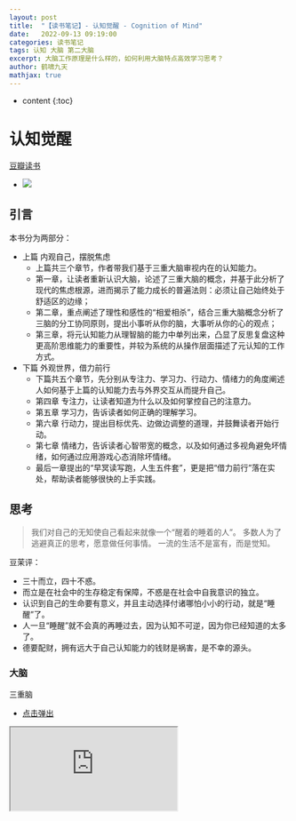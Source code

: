 ```yaml
---
layout: post
title:  "【读书笔记】- 认知觉醒 - Cognition of Mind"
date:   2022-09-13 09:19:00
categories: 读书笔记
tags: 认知 大脑 第二大脑
excerpt: 大脑工作原理是什么样的，如何利用大脑特点高效学习思考？
author: 鹤啸九天
mathjax: true
---
```


* content
{:toc}


# 认知觉醒

[豆瓣读书](https://book.douban.com/subject/35193035/)
- ![](https://img2.doubanio.com/view/subject/s/public/s33713442.jpg)

## 引言

本书分为两部分：
- 上篇 内观自己，摆脱焦虑
  - 上篇共三个章节，作者带我们基于三重大脑审视内在的认知能力。
  - 第一章，让读者重新认识大脑，论述了三重大脑的概念，并基于此分析了现代的焦虑根源，进而揭示了能力成长的普遍法则：必须让自己始终处于舒适区的边缘；
  - 第二章，重点阐述了理性和感性的“相爱相杀”，结合三重大脑概念分析了三脑的分工协同原则，提出小事听从你的脑，大事听从你的心的观点；
  - 第三章，将元认知能力从理智脑的能力中单列出来，凸显了反思复盘这种更高阶思维能力的重要性，并较为系统的从操作层面描述了元认知的工作方式。
- 下篇 外观世界，借力前行
  - 下篇共五个章节，先分别从专注力、学习力、行动力、情绪力的角度阐述人如何基于上篇的认知能力去与外界交互从而提升自己。
  - 第四章 专注力，让读者知道为什么以及如何掌控自己的注意力。
  - 第五章 学习力，告诉读者如何正确的理解学习。
  - 第六章 行动力，提出目标优先、边做边调整的道理，并鼓舞读者开始行动。
  - 第七章 情绪力，告诉读者心智带宽的概念，以及如何通过多视角避免坏情绪，如何通过应用游戏心态消除坏情绪。
  - 最后一章提出的“早冥读写跑，人生五件套”，更是把“借力前行”落在实处，帮助读者能够很快的上手实践。

## 思考

> 我们对自己的无知使自己看起来就像一个“醒着的睡着的人”。
> 多数人为了逃避真正的思考，愿意做任何事情。
> 一流的生活不是富有，而是觉知。

豆茉评：
- 三十而立，四十不惑。
- 而立是在社会中的生存稳定有保障，不惑是在社会中自我意识的独立。
- 认识到自己的生命要有意义，并且主动选择付诸哪怕小小的行动，就是“睡醒”了。
- 人一旦“睡醒”就不会真的再睡过去，因为认知不可逆，因为你已经知道的太多了。
- 德要配财，拥有远大于自己认知能力的钱财是祸害，是不幸的源头。

### 大脑

三重脑
- [点击弹出](https://viewer.diagrams.net/?tags=%7B%7D&edit=_blank&layers=1&nav=1#R7Zhdb5swFIZ%2FjS9bgc2HfQkhyVRp0rRMmnZJwQSvBKfEbZL9%2Bh3ANKE4U7slTVclNzHvMWC%2FD%2BfYgMhosZlW8TL%2FLFNeIGylG0QihLGNiQN%2FtbJtFd%2BjrTCvRKo77YSZ%2BMW1aGn1QaR81euopCyUWPbFRJYlT1RPi6tKrvvdMln077qM53wgzJK4GKrfRaryVqXY3%2BmfuJjn3Z1tj7WRRdx11jNZ5XEq13sSGSMyqqRUbWuxGfGiNq%2FzpT1vciD6NLCKl%2BolJ1zdRLNxeSPWX507KT1%2Bfx9lV6S9ymNcPOgJ68GqbecAXAXMhoNwnQvFZ8s4qSNr4A1arhYFHNnQjFfLlkAmNhxuGmayVJoorjtkoihGspBVc2GSZRlOEtBXqpJ3fC%2BSeree60FkOEc97UdeKb7Zk%2FScp1wuuKq20EVHse1dY7c9a9s9W%2BTa19J6BxV7OznfY7qvx%2Fpxmj%2FdZ%2Bc4NLTprwBgnxUA9w4A8NmtZR0JQJcAnfuONbDe9q2h70%2Fi0U3HQ9PHHmIjFIzQmCJKUBg1DQcx%2BzQ8bGbgQRNu5nFLXcc9Fg%2FS54GtIQ8TjpPRsM04gAJ10dhHYYiC4DAOmLbq%2B963r5Qlf%2Ba1luJCzEs4TMBMDnpYmyig9gc6sBBpWhwCXcmHMq2xRpYBbSVVrIQsdbgdUreCkOOQJFDHbNKHiYcwmQEmOQLM9fRHmAWiUN%2BcfFp%2B%2BVlVwcJUzwAhDIF6TY4xFH5UlgNwBrwHWTqW9b5AmpLSR5TqGhnYiELDRTRAAW1CDAXsPyDqvIRofcJe%2Fa1%2Fk8lxSD9fD7FhPXxT0oY9IHBlpMlUB4WQsuRC%2Bi9Ik%2Bc5fW7SjoG0U2OuScNCa9dr7YXrq2v1ubm6xgyGHA2dJnGB8UTvcNnkgwK2LMac6EQl2jszYM8AmCEWIda%2BucB67F4A%2F0NlPjdg3wDYq3dbMArI4LBJ5QvXV1fmc3Ol5hWX1nsoyGAKm6k%2FfGl4f4Df6nWIYKcH0j0ZRzjcfYNtYntfssn4Nw%3D%3D)

<iframe src="https://viewer.diagrams.net/?tags=%7B%7D&edit=_blank&layers=1&nav=1#R7Zhdb5swFIZ%2FjS9bgc2HfQkhyVRp0rRMmnZJwQSvBKfEbZL9%2Bh3ANKE4U7slTVclNzHvMWC%2FD%2BfYgMhosZlW8TL%2FLFNeIGylG0QihLGNiQN%2FtbJtFd%2BjrTCvRKo77YSZ%2BMW1aGn1QaR81euopCyUWPbFRJYlT1RPi6tKrvvdMln077qM53wgzJK4GKrfRaryVqXY3%2BmfuJjn3Z1tj7WRRdx11jNZ5XEq13sSGSMyqqRUbWuxGfGiNq%2FzpT1vciD6NLCKl%2BolJ1zdRLNxeSPWX507KT1%2Bfx9lV6S9ymNcPOgJ68GqbecAXAXMhoNwnQvFZ8s4qSNr4A1arhYFHNnQjFfLlkAmNhxuGmayVJoorjtkoihGspBVc2GSZRlOEtBXqpJ3fC%2BSeree60FkOEc97UdeKb7Zk%2FScp1wuuKq20EVHse1dY7c9a9s9W%2BTa19J6BxV7OznfY7qvx%2Fpxmj%2FdZ%2Bc4NLTprwBgnxUA9w4A8NmtZR0JQJcAnfuONbDe9q2h70%2Fi0U3HQ9PHHmIjFIzQmCJKUBg1DQcx%2BzQ8bGbgQRNu5nFLXcc9Fg%2FS54GtIQ8TjpPRsM04gAJ10dhHYYiC4DAOmLbq%2B963r5Qlf%2Ba1luJCzEs4TMBMDnpYmyig9gc6sBBpWhwCXcmHMq2xRpYBbSVVrIQsdbgdUreCkOOQJFDHbNKHiYcwmQEmOQLM9fRHmAWiUN%2BcfFp%2B%2BVlVwcJUzwAhDIF6TY4xFH5UlgNwBrwHWTqW9b5AmpLSR5TqGhnYiELDRTRAAW1CDAXsPyDqvIRofcJe%2Fa1%2Fk8lxSD9fD7FhPXxT0oY9IHBlpMlUB4WQsuRC%2Bi9Ik%2Bc5fW7SjoG0U2OuScNCa9dr7YXrq2v1ubm6xgyGHA2dJnGB8UTvcNnkgwK2LMac6EQl2jszYM8AmCEWIda%2BucB67F4A%2F0NlPjdg3wDYq3dbMArI4LBJ5QvXV1fmc3Ol5hWX1nsoyGAKm6k%2FfGl4f4Df6nWIYKcH0j0ZRzjcfYNtYntfssn4Nw%3D%3D">

在我们的大脑里，由内到外至少有三重大脑：年代久远的**本能脑**、相对古老的**情绪脑**和非常年轻的**理智脑**。
- 约3.6亿年前，为了适应陆地生活，爬行动物演化出了最初的“**本能脑**”。本能脑的结构很简单，只有一个原始的反射模块，可以让爬行动物对环境快速做出本能反应。
- 到了大约2亿年前，哺乳动物为了更好地适应环境，不仅让体温保持恒定，还进化出了情绪。相应的，哺乳动物的大脑里也发展出一个独特的情感区域（边缘系统），脑科学家称之为“**情绪脑**”。
- 直到距今约250万年前，人类才在大脑的前额区域进化出了“新皮层”。这个新皮层直到7万~20万年前才真正成形，新的脑区称为“**理智脑**” 。
- 本能脑早在婴儿时期就比较完善了。
- 情绪脑则要等到青春期早期才趋于完善。
- 而理智脑最晚，要等到成年早期才基本发育成熟。

我们大致可以认为它们分别在2岁、12岁、22岁左右发育成熟，算起来各阶段时间相差约10年，所以在人生的前20年里，我们总是显得心智幼稚不成熟。

读作者“三重脑”的论述，有种读👉📖人类简史的感觉。
- 脑的进化伴随着生命的进化，脑好比就像是一颗倒着长的洋葱。
- 与洋葱不同，这颗“倒洋葱”越外层越新，越中心越老。
- 这种结构导致了脑很难剥离老旧的内部，即新皮层很难不受到老旧内部的影响。
- 人用了20年让三重脑发育成熟，人将用余生去亲历三重脑的斗争。

### 为什么看抖音停不下来？

**理智脑**对大脑的控制能力很弱，所以我们在生活中做的大部分决策往往源于本能和情绪，而非理智。
- 本能脑和情绪脑的基因一直被生存压力塑造着，所以它们的天性自然成了目光短浅、即时满足。又因它们主导着大脑的决策，所以这些天性也就成了人类的默认天性。
- 社会的发展突然开始加速了。这种变化对于古老的本能脑和情绪脑来说，简直就像一瞬间发生的事情，它们根本没有反应过来。
- 进化之手还未来得及完全改造我们，这些在远古社会具有生存优势的天性，在现代社会反而成了阻碍，甚至可以说，我们当前遇到的几乎所有的成长问题都可以归结到目光短浅、即时满足的天性上，不过在现代社会，用避难趋易和急于求成来代指它们显然更加贴切。
- 为什么抖音、快手等短视频App让人看得根本停不下来？因为一个视频结束后系统会立即自动跳到下一个，在整个过程中，大脑都被本能和情绪劫持，理智脑根本没有主动启动的机会。
- 能力强者则正好相反，他们的优势就在于能够主动屏蔽干扰，选择需要的信息并沉浸其中，为此他们甚至会主动练习，比如有人会故意在声音嘈杂的地方锻炼专注力，这使他拥有了随时随地进入深度阅读和思考状态的能力。

独有理智脑的人类，才有“反天性”的智慧，这种智慧的体现是长期主义、做时间的朋友。
- 正如👉📖纳瓦尔宝典所说：“智慧是一种知道个人行为的长期后果的思维能力。”

从这个角度看，包括抖音、快手等短视频App，肥皂剧，王者荣耀在内的，大家不假思索都爱在上面花时间、享受着它们给本能脑和情绪脑做的认知“马杀鸡”，就是迎合了人类的默认天性，蚕食了理智脑的长期追求。“玩物丧志”也是这个道理。

这不是认知界的“毒品”吗？那么为什么社会上没有出现普遍的指责声音？

在我看来，对于成年人来说，说是毒品过分了：
1. 应该给：人与人的认知差别很大，同时是由很多客观因素决定的。从社会公平性原则出发，不能歧视这些认知能力较低的人群，其中就包括需要提供和尊重他们负担起的快乐；
2. 可以给：毕竟从社会、家庭和个体角度，这种认知“马杀鸡”的危害程度远不如毒品那般立竿见影。这就好比不能把香烟算作是毒品的道理；
3. 不好禁：到底怎么样算是认知“马杀鸡”过量，没有统一的标准，如果真要在全社会进行管控也是一件操作性很差的事情。

但是对于未成年人来说，首先应该当它们是“毒品”，保护他们认知发展的权利，鼓励他们多往认知高阶发展。
各位想想自己，平时有多少时间花在认知“马杀鸡”上，是否匹配自己的认知水平定位？

理智脑不是直接干活的，干活是本能脑和情绪脑的事情，因为它们的“力气”大；上天赋予理智脑智慧，是让它驱动本能和情绪，而不是直接取代它们。
- 潜意识没有思维，只关心眼前的事物，喜欢即刻、确定、简单、舒适，这是属于天性的部分，同时，它处理信息的速度又极快，至少可达11 000 000次/秒，能极其敏锐地感知很多不易察觉的信息，这是属于感性的部分。而意识，即我们的理性思考，处理信息的速度只有40次/秒，潜意识是它的275 000倍，二者的能力有着天壤之别。
- 想办法让本能脑和情绪脑感受到困难事物的乐趣并上瘾，才是理智脑的最高级的策略。学会释放本能脑和情绪脑的强大力量，我们就会无往不胜！
- 事情本身并不重要，我们只是在通过它获取另外一种乐趣，顺便把这件事给做了。在心理学上，这个方法叫作“动机转移”。
- 为自己而做，通常是为了应对外部的压力和要求，为玩而做，则是为了应对重复、枯燥的事情。
- 为自己而做可以解放情绪，为玩而做可以解放注意力。
- 先用感性能力帮助自己选择，再用理性能力帮助自己思考。
- 小事听从你的脑，大事听从你的心。

豆茉评：
- 本能脑和情绪脑的执行力非常强大，平时“洪七公”似的乱撞宣泄精力。
- 这时候理性脑应该扮演“黄蓉”的角色，做好“洪七公”的思想工作。
- 但是，姜还是老的辣，遇到那些说不清道不明的小概率事件，还是多顺着江湖老前辈的感觉走，没准前辈遇见过，只是不记得了。

### 学习区-成长区-舒适区

无论个体还是群体，其能力都以“舒适区—拉伸区—困难区”的形式分布，要想让自己高效成长，必须让自己始终处于舒适区的边缘，贸然跨到困难区会让自己受挫，而始终停留在舒适区会让自己停滞。
- “刻意练习四要素”：定义明确的目标、极度的专注、有效的反馈、在拉伸区练习。
- 在拉伸区内学习难度最小、需求最贴合、见效也最快，很容易产生心流。
- 在拉伸区练习的一大特点就是要有关注点。关注点越多、越细致，我们的注意力就越集中，提升的效果就越明显，因此，跳出舒适区的最好办法就是去发现和收集那些要点，也就是每次行动的小目标。
- 改变量﹥行动量﹥思考量﹥学习量。

豆茉评：
- 追求极致是目标，小步快跑、迭代逼近、“刚刚好”的平滑上升，才能通向目标。
- “饭还得一口一口吃、一步一个脚印、螺旋式上升、不积跬步，无以至千里；不积小流，无以成江海”等等，都是说的拉伸区的道理。
- “温水煮青蛙、生于忧患，死于安乐、居安思危、未雨绸缪”等等，都是说的舒适区的道理。
- “心急吃不了热豆腐、急于求成、欲速则不达、好事多磨、罗马不是一天建成的”等等，都是说的困难区的道理。

### 为什么焦虑

归结起来，焦虑的原因就两条：<span style='color:red'>想同时做很多事，又想立即看到效果</span>。

王小波说：
- <font color=#0099ff size=5 face='Weibei SC' background='yellow'>人的一切痛苦，本质上都是对自己无能的愤怒。</font>


焦虑的本质也契合这一观点：自己的欲望大于能力，又极度缺乏耐心。焦虑就是因为欲望与能力之间差距过大。
- 克制欲望，不要让自己同时做很多事；
- 面对现实，看清自己真实的能力水平；
- 要事优先，想办法只做最重要的事情；
- 接受环境，在局限中做力所能及的事；
- 直面核心，狠狠逼自己一把去突破它

社会中的精英通常是那些能更好地克服天性的人，他们的耐心水平更高，延迟满足的能力更强。
- 老和尚说：“得道前，砍柴时惦记着挑水，挑水时惦记着做饭；得道后，砍柴即砍柴，担水即担水，做饭即做饭。”
- 身体感受永远是进入当下状态的最好媒介，而感受事物消失的过程更是一种很好的专注力训练。它提示我们，身心合一的要领不仅是专注于当下，更是享受当下，而这种享受必将使我们更从容，不慌张。

豆茉评：
- 佛门把贪、嗔、痴、慢、疑叫做“五毒心”。
- 想做很多事是贪多，想立即看到效果是贪快；
- 愤怒和焦虑是嗔；
- 任自己被焦虑折磨而不去修心是痴；
- 高看自己的真实能力水平是慢；
- 妄自菲薄、不能自信迈出第一步是疑。
- 正如👉📖倦怠社会中所说，“21世纪的社会不再是一个规训社会，而是功绩社会。人们成为自身的雇主，发展成一种自我剥削。”
- 现代社会诱惑多、节奏快，人们修身养性的空间受到了挤压，却要面临比古代更多、更频繁、更内化的挑战。
- 所以，社会中的精英对圣贤书会有发自内心的需求。

### 元认知

元认知能力就是我们习以为常、见怪不怪的反思能力。
- 从实用角度讲，元认知能力可以被重新定义为：自我审视、主动控制，防止被潜意识左右的能力。
- 当一个人能主动开启第三视角、开始持续反观自己的思维和行为时，就意味着他真正开始觉醒了，他有了快速成长的可能。
理智脑的战斗力其实表现在两方面：一方面是侧重学习、理解、记忆、运算的认知能力，即我们在校学习时主要锻炼的部分，另一方面则是侧重观察、反思、判断、选择的元认知能力。

豆茉评：
- 元数据，是数据的数据。
- 元认知，是认知的认知。
- 元认知一定是在理智脑的能力。
- 在“应试教育”体系中，学校里的学习都是在锻炼理智脑的“学习、理解、记忆、运算”能力。
- 而“观察、反思、判断、选择”能力没有得到足够多的锻炼，只能靠自己悟。
- 以前这么干，符合向工业大生产社会批量输送“专业技能螺丝钉”的人才需求。
- 但21世纪我们进入到创新型信息社会，对于元认知能力强的人才需求会大很多。
- 于是，我们看到，不同于20年前的大学扩招，现在的趋势是把高等教育和职业教育分开。
- 高等教育更注重人才元认知能力的培养，而职业教育更注重人才普通认知能力的培养。
- 从人的全面发展来讲，这对个人是残酷的，但对全社会是有利的。
- 毕竟工厂生产线工人、修水管、建筑工人、电工等职业还是需要有人从事。
- 从这个角度看，发达国家这部分人的劳动收入很高，是社会基于公平原则对他们元认知缺憾的补偿。

不幸的是，人类天生不喜欢学习和思考，因为这类事极其耗能。在漫长的进化过程中，生命的首要任务是生存，于是，基因自我设计的第一原则是节能，凡耗能高的事情都会被视为是对生存的威胁。
- 当我们没有足够清晰的指令或者目标时，就很容易选择享乐，放弃那些本该坚持但比较烧脑的选项。
- 选择模糊就是一种不确定性，而人类面对不确定性时会不自觉逃避。

因此，在现代生活中，要想让自己更胜一筹，就必须学会花费更多的脑力和心力去思考如何拥有足够清晰的目标。我们要把目标和过程细化、具体化，在诸多可能性中建立一条单行通道，让自己始终处于“没得选”的状态。

豆茉评：
- 首当其冲的，要有清晰的目标。
- 然后，要在理智脑中配备“动力驱动系统”。
- 剩下的，就是耐心和时间相处的问题了。

### 知识体系

孤立的知识就像沙粒，只有关联才能将其聚沙成塔，形成稳固的知识晶体，最终构建自己的认知体系
- 绝大多数人习惯以孤立的思维看待事物，喜欢花大量时间收集和占有信息；而另一批先行者则更喜欢拨弄信息之间的关联，从而在不知不觉间变得聪明了起来。
- 知识的获取不在于多少，而在于是否与自己有关联，以及这种关联有多充分。

体系的本质就是用独特的视角将一些零散的、独立的知识、概念或观点整合为应对这个世界的方法和技巧。
- 打碎各家的认知体系，只取其中最触动自己的点或块，然后将其拼接成自己的认知网络。
- 一是用自己的语言重新解释新知识，这会促使自己原有的知识体系对新知识做出反应。
- 二是在需要的时候能够顺利提取知识，提取不出来的知识就是伪触动。
- 三是在生活中能够经常练习或使用这些知识，因为实践是产生强关联的终极方法。
- 一小部分知识精英依旧直面核心困难，努力地进行深度钻研，生产内容；而大多数信息受众始终在享受轻度学习，消费内容。如果我们真的希望在时代潮流中占据一席之地，那就应该尽早抛弃轻松学习的幻想，锤炼深度学习能力，逆流而上，成为稀缺人才，否则人生之路势必会越走越窄。

所以，逼迫自己获取高质量的知识以及深度缝接新知识，再用自己的语言或文字教授他人，是为深度学习之道。
- 我们可以把浅学习作为了解新信息的入口，但不能把成长的需求全部寄托于此，更合理的态度是：专注于深度学习，同时对浅学习保持开放。
- 所以变聪明的秘诀就是：先保持极度专注，想不出答案时再将注意力转换到另一件与此毫不相干的事情上。即事前聚精会神，让意识极度投入；事后完全忘记，让意识彻底撒手。这样，灵感和答案就会大概率地出现。

豆茉评：
- 这完全解释了豆茉君为什么投入精力写些内容的原因。
- 通过把阅读和深度学习结合并坚持下来，就能把零散的知识点有机的连接起来，建立自己的认知网络，最大程度回报自己的宝贵阅读时间的同时，还能激发创作灵感，表达自己的观点，对他人也有奉献。
- 何乐而不为呢？
- 在这里就不得不提一下Zettelkasten卡片法和Obsidian这个免费软件。
- 运用它们可以非常方便的构建自己的第二大脑，完成自己认知网络的数字孪生。

### 高效工作

- 人在睡眠后的3小时、4.5小时、6小时、7.5小时这几个节点醒来，就会觉得神清气爽，精力充沛。
- 人体从黎明开始分泌肾上腺素和肾上腺皮质类脂醇这两种可以让人保持精力充沛的荷尔蒙，分泌高峰期正好是早上7点左右，这时，人的工作效率非常高。

想要快速成为一个行业的高手，最好的方法就是和行业专家交流，直接向他们请教。
- 读书就是用最低廉的成本获取最高级的成长策略。
- 脚步不能丈量的地方，文字可以；眼睛无法看到的地方，文字可以。
- 几乎所有的书籍都是智者看待事物、做选择、决策的过程。

豆茉评：
- 请牢牢记住3、4.5、6、7.5、9这几个数字。
- 很多次早晨清醒，我计算过睡眠时长，发现真的很准。
- 例如头天晚上11点入睡，早上6点半醒来的时候会很清醒。但是如果赖床，哪怕多睡半个小时再起床，都会感到头晕。
- 我也曾有几次，因为特殊情况熬夜，试过3小时和4.5小时的睡眠。发现起床后还真的不是想象中缺觉的感受。很神奇。
- 所以，睡眠质量跟睡眠时间并不是简单的连续的越多越好的关系。
- 请牢牢记住3、4.5、6、7.5、9这几个数字。

## 正文笔记

### 第一章 大脑——一切问题的起源/ 3

#### 第一节 大脑：重新认识你自己 / 

- 三重大脑 
- 约3.6亿年前，它们开始向陆地进军，地球进入属于爬行动物的时代。为了适应陆地生活，爬行动物演化出了最初的“本能脑”。本能脑的结构很简单，只有一个原始的反射模块，可以让爬行动物对环境快速做出本能反应，比如遇到危险就战斗或逃跑，遇到猎物就捕食，遇到心仪的异性就追求等。爬行动物既没有情感也没有理智，体温随外界变化的特性也让它们无法在寒冷的环境中活动，但依靠这种简单的本能反应，它们不仅生存了下来，一些动物还活到了我们这个时代，比如鳄鱼、蜥蜴、蛇等。 
- 到了大约2亿年前，哺乳动物开始登场。它们为了更好地适应环境，不仅让体温保持恒定，还进化出了情绪。
- 相应的，哺乳动物的大脑里也发展出一个独特的情感区域（边缘系统），脑科学家称之为“情绪脑”。
- 直到距今约250万年前，人类才从哺乳动物中脱颖而出，在大脑的前额区域进化出了“新皮层”。这个新皮层直到7万~20万年前才真正成形，成为一个无与伦比的脑区，它让我们产生语言、创造艺术、发展科技、建立文明，从此在这个星球上占据了绝对的生存优势。人类沉迷于自己独有的理智，所以把这个新的脑区称为“理智脑”  
- 在我们的大脑里，由内到外至少有三重大脑：年代久远的本能脑、相对古老的情绪脑和非常年轻的理智脑。
- 高低之分与权力之争
- 理智脑虽然高级，但比起本能脑和情绪脑，它的力量实在是太弱小了。
- 第一，从出现的年代看，本能脑已经有近3.6亿年的历史，情绪脑有近2亿年的历史，而理智脑出现的时间只有250万年不到。
- 第二，三重大脑发育成熟的时间不同。本能脑早在婴儿时期就比较完善了，情绪脑则要等到青春期早期才趋于完善，而理智脑最晚，要等到成年早期才基本发育成熟。
- 我们大致可以认为它们分别在2岁、12岁、22岁左右发育成熟，算起来各阶段时间相差约10年，所以在人生的前20年里，我们总是显得心智幼稚不成熟。
- 第三，我们的大脑里大约有860亿个神经元细胞，而本能脑和情绪脑拥有近八成，所以它们对大脑的掌控力更强。同时，它们距离心脏更近，一旦出现紧急情况，可以优先得到供血，这也是为什么当我们极度紧张时往往会感觉大脑一片空白，这是因为处于最外层的理智脑缺血了。
- 第四，本能脑和情绪脑虽然看起来很低级，但它们掌管着潜意识和生理系统，时刻掌控我们的视觉、听觉、触觉……调控着呼吸、心跳、血压……因此其运行速度极快，至少可达11 000 000次/秒，堪比当今世界上运行速度最快的个人计算机；而理智脑的最快运行速度仅为40次/秒，相比起来简直弱极了，并且理智脑运行时非常耗能。
- 理智脑对大脑的控制能力很弱，所以我们在生活中做的大部分决策往往源于本能和情绪，而非理智。
- 可见，本能脑和情绪脑的基因一直被生存压力塑造着，所以它们的天性自然成了目光短浅、即时满足。又因它们主导着大脑的决策，所以这些天性也就成了人类的默认天性。
- 然而社会的发展突然开始加速了。
- 这种变化对于古老的本能脑和情绪脑来说，简直就像一瞬间发生的事情，它们根本没有反应过来。
- 进化之手还未来得及完全改造我们，这些在远古社会具有生存优势的天性，在现代社会反而成了阻碍，甚至可以说，我们当前遇到的几乎所有的成长问题都可以归结到目光短浅、即时满足的天性上，不过在现代社会，用避难趋易和急于求成来代指它们显然更加贴切。
- 大多数时候我们以为自己在思考，其实都是在对自身的行为和欲望进行合理化，这正是人类被称作“自我解释的动物”的原因。
- 习惯之所以难以改变，就是因为它是自我巩固的——越用越强，越强越用。要想从既有的习惯中跳出来，最好的方法不是依靠自制力，而是依靠知识
- 理智脑不是直接干活的，干活是本能脑和情绪脑的事情，因为它们的“力气”大；上天赋予理智脑智慧，是让它驱动本能和情绪，而不是直接取代它们。

#### 第二节 焦虑：焦虑的根源 / 1

- 归结起来，焦虑的原因就两条：想同时做很多事，又想立即看到效果。王小波说：人的一切痛苦，本质上都是对自己无能的愤怒。焦虑的本质也契合这一观点：自己的欲望大于能力，又极度缺乏耐心。焦虑就是因为欲望与能力之间差距过大。 
- 再往深了说，焦虑并不完全源于我们的主观意识，而是来自我们大脑的生理结构。
- 急于求成，想同时做很多事；避难趋易，想不怎么努力就立即看到效果。这才是焦虑真正的根源！
  - 克制欲望，不要让自己同时做很多事；
  - 面对现实，看清自己真实的能力水平；
  - 要事优先，想办法只做最重要的事情；
  - 接受环境，在局限中做力所能及的事；
  - 直面核心，狠狠逼自己一把去突破它。 

#### 第三节 耐心：得耐心者得天下 / 1

- 社会中的精英通常是那些能更好地克服天性的人，他们的耐心水平更高，延迟满足的能力更强。
- 复利效应显示了价值积累的普遍规律：前期增长非常缓慢，但到达一个拐点后会飞速增长。
- 舒适区边缘另一个重要的规律是它揭示了能力成长的普遍法则：无论个体还是群体，其能力都以“舒适区—拉伸区[插图]—困难区”的形式分布，要想让自己高效成长，必须让自己始终处于舒适区的边缘，贸然跨到困难区会让自己受挫，而始终停留在舒适区会让自己停滞
- 改变量﹥行动量﹥思考量﹥学习量
- 耐心不是毅力带来的结果，而是具有长远目光的结果。
- 想办法让本能脑和情绪脑感受到困难事物的乐趣并上瘾，才是理智脑的最高级的策略[插图]。学会释放本能脑和情绪脑的强大力量，我们就会无往不胜！ 

### 第二章 潜意识——生命留给我们的彩蛋/ 3

#### 第一节 模糊：人生是一场消除模糊的比赛 / 3

- 不幸的是，人类天生不喜欢学习和思考，因为这类事极其耗能。在漫长的进化过程中，生命的首要任务是生存，于是，基因自我设计的第一原则是节能，凡耗能高的事情都会被视为是对生存的威胁。
- 有意思的是，学习知识的目的是“消除模糊”，而获取知识的方法也是“消除模糊”，目的和方法相统一，这几乎成了这个世界上所有能人共同遵守的学习法则
- 提升思考能力的方法正是不断明确核心困难和心得感悟，并专注于此。
- 优秀的人更倾向于做高耗能的事，比如“学霸”的秘诀往往在他们的错题本上——他们更愿意花时间明确错误，并集中精力攻克。而学习成绩一般的同学更喜欢勤奋地重复已经掌握的部分，对真正的困难选择睁一只眼闭一只眼，希望能够搪塞过去，结果模糊点越积越多，以致无力应付。
- 多数人为了逃避真正的思考，愿意做任何事情。 
- 任何痛苦事件都不会自动消失，哪怕再小的事情也是如此。要想不受其困扰，唯一的办法就是正视它、看清它、拆解它、化解它，不给它进入潜意识的机会，不给它变模糊的机会；即使已经进入潜意识，也要想办法将它挖出来。所以，当你感到心里有说不清、道不明的难受的感觉时，赶紧坐下来，向自己提问。
- 认知清晰，情绪平和，最终还要行动坚定。很多人把行动力不足的原因归结为环境干扰或是意志力弱，其实，行动力不足的真正原因是选择模糊。
- 选择模糊就是一种不确定性，而人类面对不确定性时会不自觉逃避，
- 当我们没有足够清晰的指令或者目标时，就很容易选择享乐，放弃那些本该坚持但比较烧脑的选项。
- 因此，在现代生活中，要想让自己更胜一筹，就必须学会花费更多的脑力和心力去思考如何拥有足够清晰的目标。我们要把目标和过程细化、具体化，在诸多可能性中建立一条单行通道，让自己始终处于“没得选”的状态。

#### 第二节 感性：顶级的成长竟然是“凭感觉” / 39

- 理性表述为意识，把感性表述为潜意识  
- 潜意识没有思维，只关心眼前的事物，喜欢即刻、确定、简单、舒适，这是属于天性的部分，同时，它处理信息的速度又极快，至少可达11 000 000次/秒，能极其敏锐地感知很多不易察觉的信息，这是属于感性的部分。而意识，即我们的理性思考，处理信息的速度只有40次/秒，潜意识是它的275 000倍，二者的能力有着天壤之别。 
- 先用感性能力帮助自己选择，再用理性能力帮助自己思考。 
- 在拉伸区内学习难度最小、需求最贴合、见效也最快，很容易产生心流 
- 我们需要用心去感受什么事情让自己最触动，而不是用脑去思考什么事情最有利。理智的分析和计算无法解出内心的真正需求，唯有感性的觉知和洞察才能让答案浮出水面。
- 小事听从你的脑，大事听从你的心。 

### 第三章 元认知——人类的终极能力/ 49

#### 第一节 元认知：成长慢，是因为你不会“飞” / 50

- 元认知，就是最高级别的认知，它能对自身的“思考过程”进行认知和理解
- 元认知能力就是我们习以为常、见怪不怪的反思能力。
- 从被动到主动，这是一个转折点。当一个人能主动开启第三视角、开始持续反观自己的思维和行为时，就意味着他真正开始觉醒了，他有了快速成长的可能。
- 第一，从图3-2中可以看出，提升元认知能力的工具需要从“过去”端获取，包括学习前人的智慧和反思自身的经历。
- 第二，自身的经历更是一种独特的财富。
- 第三，如果说学习和反思是静态的，那处于当下的、动态的自已又该如何主动运用元认知呢？很简单，启用你的“灵魂伴侣”啊！
- 第四，提高元认知能力的方法有很多，但最让人意想不到是下面这条——冥想。
- 监控自己的注意力，然后将其集中到自己需要关注的地方。

#### 第二节 自控力：我们生而为人就是为了成为思维舵手 / 58

- 所以从实用角度讲，元认知能力可以被重新定义为：自我审视、主动控制，防止被潜意识左右的能力。
- 从实用角度讲，元认知能力可以被重新定义为：自我审视、主动控制，防止被潜意识左右的能力。
- 理智脑的战斗力其实表现在两方面：一方面是侧重学习、理解、记忆、运算的认知能力，即我们在校学习时主要锻炼的部分，另一方面则是侧重观察、反思、判断、选择的元认知能力
- 为什么抖音、快手等短视频App让人看得根本停不下来？因为一个视频结束后系统会立即自动跳到下一个，在整个过程中，大脑都被本能和情绪劫持，理智脑根本没有主动启动的机会。
- 所有面临选择的时间节点，都可以被称作“元时间”
- 在选择的节点审视自己的第一反应，并产生清晰明确的主张。
- 元认知能力强的一个突出表现是：对模糊零容忍。
- 元认知能力强的人就是这样：无论是当下的注意力、当天的日程安排，还是长期的人生目标，他们都力求想清楚意义、进行自我审视和主动控制，而不是随波逐流。


### 第四章 专注力——情绪和智慧的交叉地带/ 69

#### 第一节 情绪专注：一招提振你的注意力 / 70

- 身体感受永远是进入当下状态的最好媒介，而感受事物消失的过程更是一种很好的专注力训练。它提示我们，身心合一的要领不仅是专注于当下，更是享受当下，而这种享受必将使我们更从容，不慌张。
- 老和尚说：“得道前，砍柴时惦记着挑水，挑水时惦记着做饭；得道后，砍柴即砍柴，担水即担水，做饭即做饭。”

#### 第二节 学习专注：深度沉浸是进化双刃剑的安全剑柄 / 76

- 能力强者则正好相反，他们的优势就在于能够主动屏蔽干扰，选择需要的信息并沉浸其中，为此他们甚至会主动练习，比如有人会故意在声音嘈杂的地方锻炼专注力，这使他拥有了随时随地进入深度阅读和思考状态的能力。
- 所以变聪明的秘诀就是：先保持极度专注，想不出答案时再将注意力转换到另一件与此毫不相干的事情上。即事前聚精会神，让意识极度投入；事后完全忘记，让意识彻底撒手。这样，灵感和答案就会大概率地出现。

### 第五章 学习力——学习不是一味地努力/ 85

#### 第一节 匹配：舒适区边缘，适用于万物的方法论 / 86

- 在拉伸区练习的一大特点就是要有关注点。关注点越多、越细致，我们的注意力就越集中，提升的效果就越明显，因此，跳出舒适区的最好办法就是去发现和收集那些要点，也就是每次行动的小目标。

#### 第二节 深度：深度学习，人生为数不多的好出路 / 94

- 我隐约看到：一小部分知识精英依旧直面核心困难，努力地进行深度钻研，生产内容；而大多数信息受众始终在享受轻度学习，消费内容。如果我们真的希望在时代潮流中占据一席之地，那就应该尽早抛弃轻松学习的幻想，锤炼深度学习能力，逆流而上，成为稀缺人才，否则人生之路势必会越走越窄。
- 所以，逼迫自己获取高质量的知识以及深度缝接新知识，再用自己的语言或文字教授他人，是为深度学习之道。
- 人与人之间的差距不是来自年龄，甚至不是来自经验，而是来自经验总结、反思和升华的能力。
- 这就解释了为什么一些人能够轻易地跨界，因为他们通过深度学习已经拥有了某些才干，而这些才干在其他领域同样适用，所以他们只需要花少量的时间熟悉知识与技能就玩得转
- 我们可以把浅学习作为了解新信息的入口，但不能把成长的需求全部寄托于此，更合理的态度是：专注于深度学习，同时对浅学习保持开放。

#### 第三节 关联：高手的“暗箱” / 104

- 孤立的知识就像沙粒，只有关联才能将其聚沙成塔，形成稳固的知识晶体，最终构建自己的认知体系
- 绝大多数人习惯以孤立的思维看待事物，喜欢花大量时间收集和占有信息；而另一批先行者则更喜欢拨弄信息之间的关联，从而在不知不觉间变得聪明了起来。
- 知识的获取不在于多少，而在于是否与自己有关联，以及这种关联有多充分。
- 人生没有白走的路，每一步都算数。

#### 第四节 体系：建立个人认知体系其实很简单 / 112

- 只有当知识能够帮助你做实际决策的时候，它才是你的知识
- 我们把“知识”和“认知”混淆了，这直接导致很多人以“寻找最优认知体系并全盘学习”为标准，忽略了他人的认知体系与自身实际需求的差异，因为个人成长的目的已经不是“知道和理解”了，而是“判断与选择”。
- 在阅读时，我唯一要做的事情就是：寻找触动点。我会在触动自己的地方做标记，在空白处写下大量能联想到的思考，书读完之后，我会放上几天，然后问自己：“这本书最触动自己的是哪个点？”这个点可以是一个理论、一个案例，甚至是一句话，只要它真正触动我，并能让我发生真实的改变，我就认为这本书超值了，至于其他，忘记就忘记了，我一点也不觉得可惜。
- 体系的本质就是用独特的视角将一些零散的、独立的知识、概念或观点整合为应对这个世界的方法和技巧。
- 打碎各家的认知体系，只取其中最触动自己的点或块，然后将其拼接成自己的认知网络。
- 一是用自己的语言重新解释新知识，这会促使自己原有的知识体系对新知识做出反应。
- 二是在需要的时候能够顺利提取知识，提取不出来的知识就是伪触动。
- 三是在生活中能够经常练习或使用这些知识，因为实践是产生强关联的终极方法。

#### 第五节 打卡：莫迷恋打卡，打卡打不出未来 / 123

- 单纯地依赖打卡，不仅会转移行动的动机，还会降低行动的效能。这源自另一个重要的心理机制——认知闭合需求。所谓认知闭合需求，就是指当人们面对一个模糊的问题时，就有给问题找出一个明确的答案的欲望。
- 这就是打卡心态的特性：学不到，假装一下；学到了，立即停止。
- 我想破除任务心态的方法正是如此——集中心力做眼前的事就好。

#### 第六节 反馈：是时候告诉你什么是真正的学习了 / 131

- 是否有及时、持续的正向反馈，正是产生学习效果差异的关键。
- 所以科学的学习策略是产出作品、获取反馈，驱动本能脑和情绪脑去“玩玩玩”，而不是一味地努力坚持，让理智脑苦苦地去“学学学”。
- 首先，分享不是随意分享半成品，而是尽最大力气将作品打磨成自己当前能力范围内可完成的最好的样子。
- 所有痛苦都是上天给我们的成长提示。无论是身体不适、情绪低落，还是学业落后、事业受挫，有痛苦出现，说明哪里出了问题，这不就是在告诉我们应该努力的方向吗？
- 真正的学习成长不是“努力，努力再努力”，而是“反馈，反馈再反馈”，只有不断产出，获得反馈，我们的人生才会发生真正的变化。

#### 第七节 休息：你没成功，可能是因为太刻苦了 / 141

- 你肯定记得“刻意练习四要素”：定义明确的目标、极度的专注、有效的反馈、在拉伸区练习。

### 第六章 行动力——没有行动，世界只是个概念/ 151

#### 第一节 清晰：一个观念，重构你的行动力 / 152

- 或许你并没有意识到，每天早上醒来，我们都会收到一份礼物——纯净的注意力。不管你昨天经历了什么，经过一晚的睡眠，你的精力总会得以“重启”。
- 注意力的增强回路是正向的还是负向的，很大程度上取决于你最初的选择，这也是老生常谈的道理：要事第一！
- 清晰力，也就是把目标细化、具体化的能力——行动力只有在清晰力的支撑下才能得到重构。
- 因为做规划的目的并不是让自己严格地按计划执行，而只是为了让自己心中有数。
- 从某种程度上说，有自己热爱的事，比行动力本身要重要得多
- 你陷入怠惰、懒散、空虚的情绪中动弹不得时，往往是因为你的大脑处于模糊状态。
- 正如爱因斯坦所说：“如果给我1小时解答一道决定我生死的问题，我会花55分钟弄清楚这道题到底在问什么。一旦清楚它到底在问什么，剩下的5分钟足够回答这个问题。”

#### 第二节 “傻瓜”：这个世界会奖励那些不计得失的“傻瓜” / 163

- 一是凡事必须在看到明确的结果后才行动，如果前景不确定、不明朗，即使别人说得再有道理，我也不愿意投入；二是如果一个道理或方法不能让自己快速发生变化，就不是最优的，所以要不断寻找，这样才有希望找到最好的方法。当时觉得自己能这么想还挺聪明的，现在回头看，发现自己是精明过了头。
- 想先看到结果再行动的人往往无法看到结果。耍小聪明的人会因为结果不明朗，担心付出没有回报，所以不愿行动，以致永远停留在原地
- 事实上，只要道理正确，就别在乎那些小聪明，带着不计得失的心态向前走，你会发现目标越来越清晰
- 很多人总是希望先找到自己的人生目标再行动，事实上，如果不行动，我们可能永远也找不到自己的人生目标，毕竟依靠低维度的认知和经历，我们很难看清自己真正想要什么。只有先依据前人的假设走到更高的层次，人生目标才可能慢慢浮现。
- 如果你觉得别人讲的道理有理有据，而自己暂时无法反驳，碰巧自己又非常想做这件事，那就相信他们说的是对的，然后笃定地行动

#### 第三节 行动：“道理都懂，就是不做”怎么破解 / 171

- 道理再好，如果不去刻意练习，不去刺激相关神经元的强关联，这些美好的认知将永远不会真正对自己产生影响。
- 把认知当成技能，知道或想通一个道理时，不要高兴得太早，想想后面还要做大量的练习，这样就不浮躁了。
- 现实和理论都告诉我们：懂得百点不如改变一点。真正的成长不在于自己懂得了多少道理，而在于自己改变了多少。
- 对成长来讲，道理都是“空头支票”，改变才是“真金白银”。当你凡事都以改变为标准时，你的成长路径会更加清晰。

### 第七章 情绪力——情绪是多角度看问题的智慧/ 179

#### 第一节 心智带宽：唯有富足，方能解忧 / 180

- 在一定的前提下，贫穷确实会使人变笨，这不是因为贫穷让人能力不足，而是因为贫穷造成的稀缺俘获了人的注意力，进而降低了人的心智带宽。
- 所谓心智带宽，就是心智的容量，它支撑着人的认知力、行动力和自控力。心智带宽一旦降低，人很容易丧失判断力，做出不明智的选择，或急于求成，做事缺乏耐心，难以抵挡享乐的诱惑。
- 只要我们的注意力被某一个巨大的事物吸引，我们就有可能进入稀缺状态，进而降低心智带宽，做出不明智的行为。
- 当一个人同时面临很多任务的时候，他的心智带宽就会降低，反而没有了行动力和自控力。
- 现代生活虽然缓解了生存压力，却又带来了自控上的压力。抵制诱惑和欲望无一不消耗我们的心智带宽，而那些有着大把时间和金钱的人士，如果没有足够的心智带宽，也会让自己陷入无聊和空虚之中。
- 细心观察我们就会发现，脑子里存在大量任务和念头的时候，往往是我们行动力最弱的时候。
- 真正的行动力高手不是有能耐在同一时间做很多事的人，而是会想办法避免同时做很多事的人。

#### 第二节 单一视角：你的坏情绪，源于视角单一 / 187

- 事实上，在面对各种困境的时候，多角度看问题的能力往往是考验解决问题能力的关键，它不仅能帮助人们获取智慧、成就事业，还能帮助人们在生活中拓展格局、化解烦恼。只是很多人意识不到这一点，习惯用原始的单一视角对待所有问题。
- 一个人的性格和脾气好不好，也取决于他多角度看问题的能力：视角单一的人容易固执、急躁和钻牛角尖，而视角多元的人则表现得更为智慧、平和与包容。
- 在“相机”这件事情上，我们一定要保持觉知，要清醒地意识到自己的视角偏误，时刻做好向上升级、向下兼容的准备。拥有这种心态，不仅我们自己能越来越完善，还能与其他人都合得来。
- 五是多运动。适当的有氧运动会提升我们体内多巴胺的水平，而多巴胺对于创造力和多角度思考能力来说都很重要。锻炼不仅能帮我们从负面情绪中快速走出来，也会引导大脑从新的角度看待事物，或者从不同角度观察问题，所以，越是心情不好的时候就越要多运动，越是想不通的时候越要多运动。
- 无论什么时候，你的笔或键盘都能帮你跳出单一视角，看到更多维度。

#### 第三节 游戏心态：幸福的人，总是在做另外一件事 / 197

- 事情本身并不重要，我们只是在通过它获取另外一种乐趣，顺便把这件事给做了。在心理学上，这个方法叫作“动机转移”。
- 为自己而做，通常是为了应对外部的压力和要求，为玩而做，则是为了应对重复、枯燥的事情。
- 为自己而做可以解放情绪，为玩而做可以解放注意力。

### 第八章 早冥读写跑，人生五件套——成本最低的成长之道/ 205

#### 第一节 早起：无闹钟、不参团、不打卡，我是如何坚持早起的 / 206

- 人在睡眠后的3小时、4.5小时、6小时、7.5小时这几个节点醒来，就会觉得神清气爽，精力充沛。
- 人体从黎明开始分泌肾上腺素和肾上腺皮质类脂醇这两种可以让人保持精力充沛的荷尔蒙，分泌高峰期正好是早上7点左右，这时，人的工作效率非常高。
- 以上是我目前主要的收获：清晰的时间安排、强健的体魄、良好的精神状态、不受干扰的锻炼氛围、专注的学习环境、从容的工作心态、持续的个人成长等。
- 成功人士一旦发现别人的好习惯，就会立刻将这个习惯变成自己的。

#### 第二节 冥想：终有一天，你要解锁这条隐藏赛道 / 215

- 正如《暗时间》一书的作者刘未鹏所说：能够迅速进入专注状态，以及能够长期保持专注状态，是高效学习的两个最重要的习惯。

#### 第三节 阅读：如何让自己真正爱上阅读 / 220

- 人做决定时，分两个层次。第一个是“情绪决定”，比如看到人家健身、摄影、画画时，自己的肾上腺素开始飙升，马上表示自己也想做；第二个是“理智决定”，理智决定同样表示想要一样东西，但表示人必定已经想好了为什么要做、怎样去做以及可能遇到的困难等问题。
- 想要快速成为一个行业的高手，最好的方法就是和行业专家交流，直接向他们请教
- 读书就是用最低廉的成本获取最高级的成长策略
- 脚步不能丈量的地方，文字可以；眼睛无法看到的地方，文字可以
- 几乎所有的书籍都是智者看待事物、做选择、决策的过程。
- 阅读可以让我们的思维能随时与顶级的思想交锋，对一个主题进行深度全面的理解，并与自己的实际充分关联，这种思维状态在平淡生活中是很少有的，但是只要拿起书本就可以马上拥有
- 第一个是要特别注意自己在阅读时产生的关联。如果一个知识点让你想起了其他的知识、引发了关联，一定要留意，并把它记下来。知识产生关联说明知识网络正在形成或加固，这么做还可能创造新知识，这正是学习的核心方法之一。
- 第二个是读写不分家。如果你在阅读后还能把所学知识用自己的语言重新阐释，甚至将它们教授给他人，那这个知识将在你脑中变得非常牢固。

#### 第四节 写作：谢谢你，费曼先生 / 227

- 先用合适的故事引起对方“感性小人”的兴趣和注意，然后把想要表达的道理通过“感性小人”转达给“理性小人”

#### 第五节 运动：灵魂想要走得远，身体必须在路上 / 236

- 运动能够使大脑长出更多的新的神经元，这意味着运动可以在物理上让人变得更“聪明”
- 所以运动不是关键，运动之后的活动安排及环境刺激才是关键。有效的模式是这样的：在运动后的1~2小时内进行高强度、高难度的脑力活动，比如阅读、解题、背记、写作、编程，等等，或是一些需要复杂技巧的体力活动，诸如舞蹈、钢琴，以及参加不同于以往的社交活动，如接触新的环境、人物或事物，这么做可以让新的神经元受到刺激，不断生长。换句话说，运动之后，脑子需要充分接受考验或挑战，才能让自己不断地变“聪明”。
- 活动越复杂，神经突触的联系也就越复杂，突触生长也更密集，所以好的运动方式一定同时包含有氧运动和复杂运动
- 运动更大的意义不在于健身而在于健脑，它不仅能使人更加乐观，还能使头脑更加灵活，最终使健康水平和认知水平实现双重提升。

### 结语 一流的生活不是富有，而是觉知/ 243



# 结束


